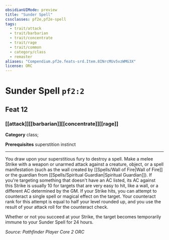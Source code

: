 ```yaml
---
obsidianUIMode: preview
title: "Sunder Spell"
cssclasses: pf2e,pf2e-spell
tags:
  - trait/attack
  - trait/barbarian
  - trait/concentrate
  - trait/rage
  - trait/common
  - category/class
  - remaster
aliases: "Compendium.pf2e.feats-srd.Item.8INrcMUv5vzWMG3X"
license: ORC
---
```

# Sunder Spell `pf2:2`
## Feat 12
### [[attack]][[barbarian]][[concentrate]][[rage]]

**Category** class; 



**Prerequisites** superstition instinct
* * *
You draw upon your superstitious fury to destroy a spell. Make a melee Strike with a weapon or unarmed attack against a creature, object, or a spell manifestation (such as the wall created by [[Spells/Wall of Fire|Wall of Fire]] or the guardian from [[Spells/Spiritual Guardian|Spiritual Guardian]]). If you're targeting something that doesn't have an AC listed, its AC against this Strike is usually 10 for targets that are very easy to hit, like a wall, or a different AC determined by the GM. If your Strike hits, you can attempt to counteract a single spell or magical effect on the target. Your counteract rank for this attempt is equal to half your level rounded up, and you use the result of your attack roll for the counteract check.

Whether or not you succeed at your Strike, the target becomes temporarily immune to your Sunder Spell for 24 hours.

*Source: Pathfinder Player Core 2*
*ORC*